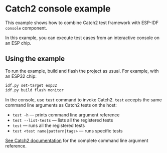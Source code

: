 # Catch2 console example

This example shows how to combine Catch2 test framework with ESP-IDF `console` component.

In this example, you can execute test cases from an interactive console on an ESP chip.

## Using the example

To run the example, build and flash the project as usual. For example, with an ESP32 chip:

```bash
idf.py set-target esp32
idf.py build flash monitor
```

In the console, use `test` command to invoke Catch2. `test` accepts the same command line arguments as Catch2 tests on the host:

- `test -h` — prints command line argument reference
- `test --list-tests` — lists all the registered tests
- `test` — runs all the registered tests
- `test <test name|pattern|tags>` — runs specific tests

[See Catch2 documentation](https://github.com/catchorg/Catch2/blob/devel/docs/command-line.md) for the complete command line argument reference.

